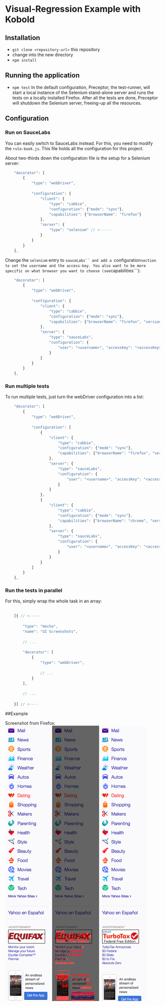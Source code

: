 # Visual-Regression Example with Kobold

## Installation

* `git clone <repository-url>` this repository
* change into the new directory
* `npm install`

## Running the application

* `npm test`
In the default configuration, Preceptor, the test-runner, will start a local instance of the Selenium stand-alone server and runs the tests on a locally installed Firefox. After all the tests are done, Preceptor will shutdown the Selenium server, freeing-up all the resources.

## Configuration

### Run on SauceLabs

You can easily switch to SauceLabs instead. For this, you need to modify the ```rule-book.js```. This file holds all
the configuration for this project.

About two-thirds down the configuration file is the setup for a Selenium server:

```javascript
    "decorator": [
        {
            "type": "webDriver",

            "configuration": {
                "client": {
                    "type": "cabbie",
                    "configuration": {"mode": "sync"},
                    "capabilities": {"browserName": "firefox"}
                },
                "server": {
                    "type": "selenium" // <------
                }
            }
        }
    ],
```

Change the ```selenium``` entry to ```sauceLabs`` and add a ```configuration``` section to set the username and the access-key.
You also want to be more specific on what browser you want to choose (see ```capabilities```):

```javascript
    "decorator": [
        {
            "type": "webDriver",

            "configuration": {
                "client": {
                    "type": "cabbie",
                    "configuration": {"mode": "sync"},
                    "capabilities": {"browserName": "firefox", "version": "35.0", "platform": "Windows 8"}
                },
                "server": {
                    "type": "sauceLabs",
                    "configuration": {
                        "user": "<username>", "accessKey": "<accessKey>"
                    }
                }
            }
        }
    ],
```

### Run multiple tests

To run multiple tests, just turn the webDriver configuration into a list:

```javascript
    "decorator": [
        {
            "type": "webDriver",

            "configuration": [
                {
                    "client": {
                        "type": "cabbie",
                        "configuration": {"mode": "sync"},
                        "capabilities": {"browserName": "firefox", "version": "35.0", "platform": "Windows 8"}
                    },
                    "server": {
                        "type": "sauceLabs",
                        "configuration": {
                            "user": "<username>", "accessKey": "<accessKey>"
                        }
                    }
                },
                {
                    "client": {
                        "type": "cabbie",
                        "configuration": {"mode": "sync"},
                        "capabilities": {"browserName": "chrome", "version": "39.0", "platform": "Windows 8"}
                    },
                    "server": {
                        "type": "sauceLabs",
                        "configuration": {
                            "user": "<username>", "accessKey": "<accessKey>"
                        }
                    }
                }
            ]
        }
    ],
```

### Run the tests in parallel

For this, simply wrap the whole task in an array:

```javascript

    [{ // <-----

        "type": "mocha",
        "name": "UI Screenshots",

        // ...

        "decorator": [
            {
                "type": "webDriver",

                // ...
            }
        ],

        // ...

    }] // <----
```

##Example

Screenshot from Firefox:
![firefox](https://raw.githubusercontent.com/marcelerz/visual-regression-example/master/highlight/firefox_Yahoo-Homepage-Navigation-Bar_1.png)

